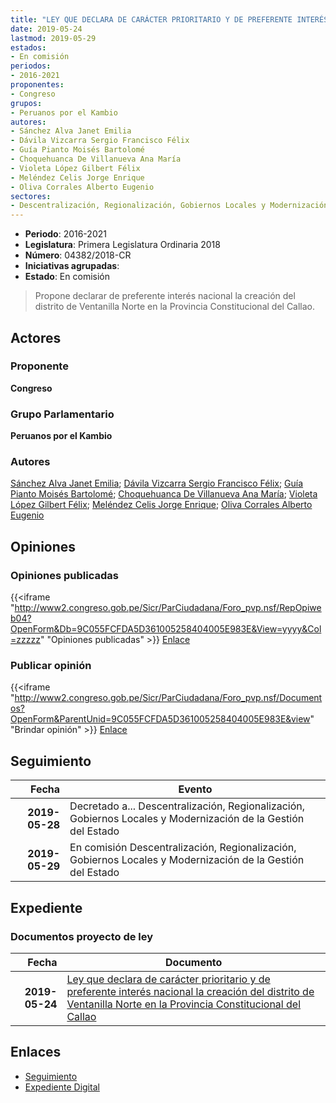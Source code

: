 ```yaml
---
title: "LEY QUE DECLARA DE CARÁCTER PRIORITARIO Y DE PREFERENTE INTERÉS NACIONAL LA CREACIÓN DEL DISTRITO DE VENTANILLA NORTE EN LA PROVINCIA CONSTITUCIONAL DEL CALLAO"
date: 2019-05-24
lastmod: 2019-05-29
estados:
- En comisión
periodos:
- 2016-2021
proponentes:
- Congreso
grupos:
- Peruanos por el Kambio
autores:
- Sánchez Alva Janet Emilia
- Dávila Vizcarra Sergio Francisco Félix
- Guía Pianto Moisés Bartolomé
- Choquehuanca De Villanueva Ana María
- Violeta López Gilbert Félix
- Meléndez Celis Jorge Enrique
- Oliva Corrales Alberto Eugenio
sectores:
- Descentralización, Regionalización, Gobiernos Locales y Modernización de la Gestión del Estado
---
```

- **Periodo**: 2016-2021
- **Legislatura**: Primera Legislatura Ordinaria 2018
- **Número**: 04382/2018-CR
- **Iniciativas agrupadas**: 
- **Estado**: En comisión

> Propone declarar de preferente interés nacional la creación del distrito de Ventanilla Norte en la Provincia Constitucional del Callao.


## Actores

### Proponente

**Congreso**

### Grupo Parlamentario

**Peruanos por el Kambio**

### Autores

[Sánchez Alva Janet Emilia](mailto:mailto:jsancheza@congreso.gob.pe); [Dávila Vizcarra Sergio Francisco Félix](mailto:mailto:sdavila@congreso.gob.pe); [Guía Pianto Moisés Bartolomé](mailto:mailto:mguia@congreso.gob.pe); [Choquehuanca De Villanueva Ana María](mailto:mailto:achoquehuanca@congreso.gob.pe); [Violeta López Gilbert Félix](mailto:mailto:gvioleta@congreso.gob.pe); [Meléndez Celis Jorge Enrique](mailto:mailto:jmelendez@congreso.gob.pe); [Oliva Corrales Alberto Eugenio](mailto:mailto:aoliva@congreso.gob.pe)

## Opiniones

### Opiniones publicadas

{{<iframe "http://www2.congreso.gob.pe/Sicr/ParCiudadana/Foro_pvp.nsf/RepOpiweb04?OpenForm&Db=9C055FCFDA5D361005258404005E983E&View=yyyy&Col=zzzzz" "Opiniones publicadas" >}}
[Enlace](http://www2.congreso.gob.pe/Sicr/ParCiudadana/Foro_pvp.nsf/RepOpiweb04?OpenForm&Db=9C055FCFDA5D361005258404005E983E&View=yyyy&Col=zzzzz)

### Publicar opinión

{{<iframe "http://www2.congreso.gob.pe/Sicr/ParCiudadana/Foro_pvp.nsf/Documentos?OpenForm&ParentUnid=9C055FCFDA5D361005258404005E983E&view" "Brindar opinión" >}}
[Enlace](http://www2.congreso.gob.pe/Sicr/ParCiudadana/Foro_pvp.nsf/Documentos?OpenForm&ParentUnid=9C055FCFDA5D361005258404005E983E&view)


## Seguimiento

| Fecha | Evento |
|------:|--------|
| **2019-05-28** | Decretado a... Descentralización, Regionalización, Gobiernos Locales y Modernización de la Gestión del Estado |
| **2019-05-29** | En comisión Descentralización, Regionalización, Gobiernos Locales y Modernización de la Gestión del Estado |

## Expediente

### Documentos proyecto de ley

| Fecha | Documento |
|------:|-----------|
| **2019-05-24** | [Ley que declara de carácter prioritario y de preferente interés nacional la creación del distrito de Ventanilla Norte en la Provincia Constitucional del Callao](http://www.leyes.congreso.gob.pe/Documentos/2016_2021/Proyectos_de_Ley_y_de_Resoluciones_Legislativas/PL0438220190524.pdf) |

## Enlaces

- [Seguimiento](http://www2.congreso.gob.pe/Sicr/TraDocEstProc/CLProLey2016.nsf/f7fff46988ca05b1052578e100829cc7/a0e5618eeceb96820525840400687b38?OpenDocument)
- [Expediente Digital](http://www2.congreso.gob.pe/Sicr/TraDocEstProc/CLProLey2016.nsf/f7fff46988ca05b1052578e100829cc7/a0e5618eeceb96820525840400687b38?OpenDocument&Click=05257FB7005EB655.eb71d0cf91d8294e05256cdf006b5706/$Body/0.1C6C)

